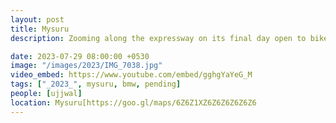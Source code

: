 ```yaml
---
layout: post
title: Mysuru
description: Zooming along the expressway on its final day open to bikes, we embarked on a thrilling motorcycle journey to Mysuru 🏍️. We delved into the grandeur of the regal palace 🏰 and basked in the tranquility of the temples 🙏. #MysuruMagic

date: 2023-07-29 08:00:00 +0530
image: "/images/2023/IMG_7038.jpg"
video_embed: https://www.youtube.com/embed/gghgYaYeG_M
tags: ["_2023_", mysuru, bmw, pending]
people: [ujjwal]
location: Mysuru[https://goo.gl/maps/6Z6Z1XZ6Z6Z6Z6Z6Z6
---
```

